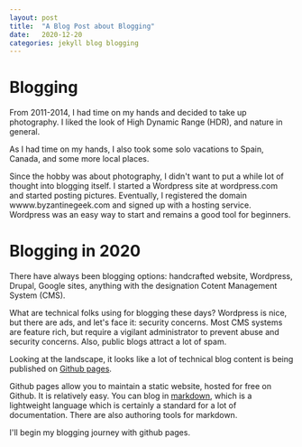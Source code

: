 ```yaml
---
layout: post
title:  "A Blog Post about Blogging"
date:   2020-12-20
categories: jekyll blog blogging
---
```


# Blogging

From 2011-2014, I had time on my hands and decided to take up photography. I liked
the look of High Dynamic Range (HDR), and nature in general.

As I had time on my hands, I also took some solo vacations to Spain, Canada, and some more local places. 

Since the hobby was about photography, I didn't want to put a while lot of thought into blogging itself. I started a Wordpress site at wordpress.com and
started posting pictures. Eventually, I registered the domain 
wwww.byzantinegeek.com and signed up with a hosting service. Wordpress was an
easy way to start and remains a good tool for beginners.

# Blogging in 2020

There have always been blogging options: handcrafted website, Wordpress, Drupal, 
Google sites, anything with the designation Cotent Management System (CMS).

What are technical folks using for blogging these days? Wordpress is nice, but there are ads, and let's face it: security concerns. Most CMS systems are 
feature rich, but require a vigilant administrator to prevent abuse and security 
concerns. Also, public blogs attract a lot of spam.

Looking at the landscape, it looks like a lot of technical blog content is 
being published on 
<a href="https://docs.github.com/en/free-pro-team@latest/github/working-with-github-pages/setting-up-a-github-pages-site-with-jekyll"> 
Github pages<a>. 

Github pages allow you to maintain a static website, hosted for free on 
Github. It is relatively easy. You can blog in 
<a href="https://guides.github.com/features/mastering-markdown/">
markdown</a>, which is a lightweight language which is certainly a standard 
for a lot of documentation. There are also authoring tools for markdown.

I'll begin my blogging journey with github pages.

